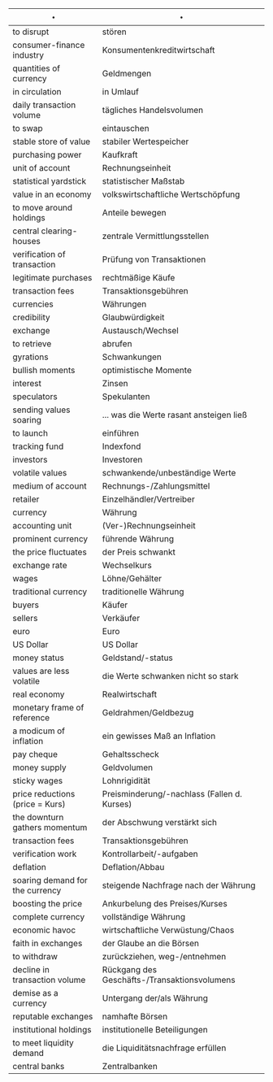 ・ | ・
--- | ---
to disrupt | stören
consumer-finance industry | Konsumentenkreditwirtschaft
quantities of currency | Geldmengen
in circulation | in Umlauf
daily transaction volume | tägliches Handelsvolumen
to swap | eintauschen
stable store of value | stabiler Wertespeicher
purchasing power | Kaufkraft
unit of account | Rechnungseinheit
statistical yardstick | statistischer Maßstab
value in an economy | volkswirtschaftliche Wertschöpfung
to move around holdings | Anteile bewegen
central clearing-houses | zentrale Vermittlungsstellen
verification of transaction | Prüfung von Transaktionen
legitimate purchases | rechtmäßige Käufe
transaction fees | Transaktionsgebühren
currencies | Währungen
credibility | Glaubwürdigkeit
exchange |Austausch/Wechsel
to retrieve | abrufen
gyrations | Schwankungen
bullish moments | optimistische Momente
interest | Zinsen
speculators | Spekulanten
sending values soaring |... was die Werte rasant ansteigen ließ
to launch | einführen
tracking fund | Indexfond
investors | Investoren
volatile values | schwankende/unbeständige Werte
medium of account | Rechnungs-/Zahlungsmittel
retailer | Einzelhändler/Vertreiber
currency | Währung
accounting unit | (Ver-)Rechnungseinheit
prominent currency | führende Währung
the price fluctuates | der Preis schwankt
exchange rate | Wechselkurs
wages | Löhne/Gehälter
traditional currency | traditionelle Währung
buyers | Käufer
sellers | Verkäufer
euro | Euro
US Dollar | US Dollar
money status | Geldstand/-status
values are less volatile | die Werte schwanken nicht so stark
real economy | Realwirtschaft
monetary frame of reference | Geldrahmen/Geldbezug
a modicum of inflation | ein gewisses Maß an Inflation
pay cheque | Gehaltsscheck
money supply | Geldvolumen
sticky wages | Lohnrigidität
price reductions (price = Kurs) | Preisminderung/-nachlass (Fallen d. Kurses)
the downturn gathers momentum | der Abschwung verstärkt sich
transaction fees | Transaktionsgebühren
verification work | Kontrollarbeit/-aufgaben
deflation | Deflation/Abbau
soaring demand for the currency | steigende Nachfrage nach der Währung
boosting the price | Ankurbelung des Preises/Kurses
complete currency | vollständige Währung
economic havoc | wirtschaftliche Verwüstung/Chaos
faith in exchanges | der Glaube an die Börsen
to withdraw | zurückziehen, weg-/entnehmen
decline in transaction volume | Rückgang des Geschäfts-/Transaktionsvolumens
demise as a currency | Untergang der/als Währung
reputable exchanges | namhafte Börsen
institutional holdings | institutionelle Beteiligungen
to meet liquidity demand | die Liquiditätsnachfrage erfüllen
central banks | Zentralbanken
